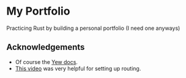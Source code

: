# My Portfolio

Practicing Rust by building a personal portfolio (I need one anyways)

## Acknowledgements
- Of course the [Yew docs](https://yew.rs/docs/next/category/concepts).
- [This video](https://www.youtube.com/watch?v=ijogSYDzwiE&list=PLrmY5pVcnuE_R5qJ0o30eGw77bWmnrUtL&index=29) was very helpful for setting up routing.